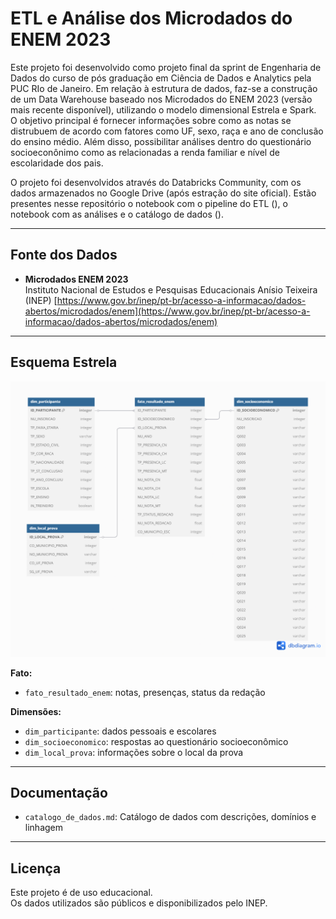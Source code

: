 # ETL e Análise dos Microdados do ENEM 2023

Este projeto foi desenvolvido como projeto final da sprint de Engenharia de Dados do curso de pós graduação em Ciência de Dados e Analytics pela PUC RIo de Janeiro. Em relação à estrutura de dados, faz-se a construção de um Data Warehouse baseado nos Microdados do ENEM 2023 (versão mais recente disponível), utilizando o modelo dimensional Estrela e Spark. O objetivo principal é fornecer informações sobre como as notas se distrubuem de acordo com fatores como UF, sexo, raça e ano de conclusão do ensino médio. Além disso, possibilitar análises dentro do questionário socioeconônimo como as relacionadas a renda familiar e nível de escolaridade dos pais.


O projeto foi desenvolvidos através do Databricks Community, com os dados armazenados no Google Drive (após estração do site oficial). Estão presentes nesse repositório o notebook com o pipeline do ETL (), o notebook com as análises e o catálogo de dados ().

---

## Fonte dos Dados

- **Microdados ENEM 2023**  
  Instituto Nacional de Estudos e Pesquisas Educacionais Anísio Teixeira (INEP)
  [https://www.gov.br/inep/pt-br/acesso-a-informacao/dados-abertos/microdados/enem](https://www.gov.br/inep/pt-br/acesso-a-informacao/dados-abertos/microdados/enem)


---

## Esquema Estrela

![image info](./img/star_schema_enem.png)

**Fato:**
- `fato_resultado_enem`: notas, presenças, status da redação

**Dimensões:**
- `dim_participante`: dados pessoais e escolares
- `dim_socioeconomico`: respostas ao questionário socioeconômico
- `dim_local_prova`: informações sobre o local da prova

---

## Documentação

- `catalogo_de_dados.md`: Catálogo de dados com descrições, domínios e linhagem

---

## Licença

Este projeto é de uso educacional.  
Os dados utilizados são públicos e disponibilizados pelo INEP.
